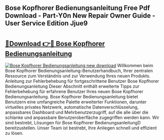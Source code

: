 ## Bose Kopfhorer Bedienungsanleitung Free Pdf Download - Part-Y0n New Repair Owner Guide - User Service Edition Jjue9

# <h2><a href="http://df2wus.blite.top/?on=Bose+Kopfhorer+Bedienungsanleitung">🔗Download 👉🔴 Bose Kopfhorer Bedienungsanleitung</a></h2>

[![Bose Kopfhorer Bedienungsanleitung new download](https://i.imgur.com/lujVjoI.png)](http://df2wus.blite.top/?on=Bose+Kopfhorer+Bedienungsanleitung)
Willkommen beim Bose Kopfhorer Bedienungsanleitung-Benutzerhandbuch, Ihrer zentralen Ressource zum Verständnis und zur Verwendung Ihres neuen Produkts. Anleitung zur Fehlerbehebung für fortgeschrittene Benutzer Bose Kopfhorer Bedienungsanleitung Dieser Abschnitt enthält erweiterte Tipps zur Fehlerbehebung für erfahrene Benutzer Ihres neuen Bose Kopfhorer Bedienungsanleitung. Bose Kopfhorer Bedienungsanleitung bietet Benutzern eine umfangreiche Palette erweiterter Funktionen, darunter virtuelles privates Netzwerk, automatische Datenverschlüsselung, anpassbares Dashboard und Mehrbenutzerzugriff, auf die alle über die schlanke und anpassbare Benutzeroberfläche zugegriffen werden kann. Wir sind bestrebt, Lösungen für Bose Kopfhorer BedienungsanleitungD bereitzustellen. Unser Team ist bestrebt, Ihre Anliegen schnell und effizient zu lösen.
